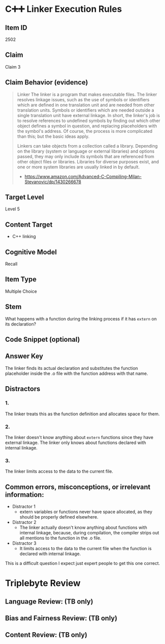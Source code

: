 # C➕➕ Linker Execution Rules

## Item ID
2502

## Claim
Claim 3

## Claim Behavior (evidence)
> Linker
> The linker is a program that makes executable files. The linker resolves linkage issues, such as the use of symbols or identifiers which are defined in one translation unit and are needed from other translation units. Symbols or identifiers which are needed outside a single translation unit have external linkage. In short, the linker's job is to resolve references to undefined symbols by finding out which other object defines a symbol in question, and replacing placeholders with the symbol's address. Of course, the process is more complicated than this; but the basic ideas apply.
>
> Linkers can take objects from a collection called a library. Depending on the library (system or language or external libraries) and options passed, they may only include its symbols that are referenced from other object files or libraries. Libraries for diverse purposes exist, and one or more system libraries are usually linked in by default.
> - https://www.amazon.com/Advanced-C-Compiling-Milan-Stevanovic/dp/1430266678

## Target Level
Level 5

## Content Target
* C++ linking

## Cognitive Model
Recall

## Item Type
Multiple Choice

## Stem
What happens with a function during the linking process if it has `extern` on its declaration?

## Code Snippet (optional)

## Answer Key
The linker finds its actual declaration and substitutes the function placeholder inside the .o file with the function address with that name.

## Distractors

### 1.
The linker treats this as the function definition and allocates space for them.

### 2.
The linker doesn't know anything about `extern` functions since they have external linkage. The linker only knows about functions declared with internal linkage. 

### 3.
The linker limits access to the data to the current file.

## Common errors, misconceptions, or irrelevant information:
- Distractor 1
    - extern variables or functions never have space allocated, as they should be properly defined elsewhere.
- Distractor 2
    - The linker actually doesn't know anything about functions with internal linkage, because, during compilation, the compiler strips out all mentions to the function in the .o file.
- Distractor 3
    - It limits access to the data to the current file when the function is declared with internal linkage.

This is a difficult question I expect just expert people to get this one correct.

# Triplebyte Review

## Language Review: (TB only)

## Bias and Fairness Review: (TB only)

## Content Review: (TB only)
